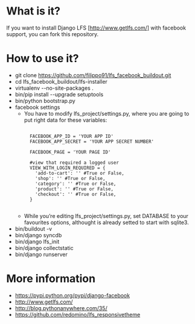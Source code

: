 What is it?
===========

If you want to install Django LFS [http://www.getlfs.com/] with facebook support, you can fork this repository.

How to use it?
==============

* git clone https://github.com/filippo91/lfs_facebook_buildout.git
* cd lfs_facebook_buildout/lfs-installer 
* virtualenv --no-site-packages . 
* bin/pip install --upgrade setuptools
* bin/python bootstrap.py
* facebook settings
  * You have to modify lfs_project/settings.py, where you are going to put right data for these variables:
    ```

      FACEBOOK_APP_ID = 'YOUR APP ID'
      FACEBOOK_APP_SECRET = 'YOUR APP SECRET NUMBER'

      FACEBOOK_PAGE = 'YOUR PAGE ID'

      #view that required a logged user
      VIEW_WITH_LOGIN_REQUIRED = {
        'add-to-cart': '' #True or False,
        'shop': '' #True or False,
        'category': '' #True or False,
        'product': '' #True or False,
        'checkout': '' #True or False,
      }
      
    ```
  * While you’re editing lfs_project/settings.py, set DATABASE to your favourites options, althought is already setted to start with sqlite3.
* bin/buildout -v
* bin/django syncdb
* bin/django lfs_init
* bin/django collectstatic
* bin/django runserver

More information
==============

* https://pypi.python.org/pypi/django-facebook
* http://www.getlfs.com/
* http://blog.pythonanywhere.com/35/
* https://github.com/redomino/lfs_responsivetheme
